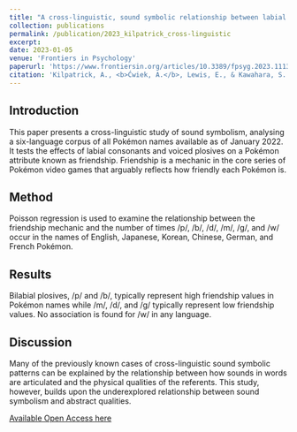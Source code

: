 ```yaml
---
title: "A cross-linguistic, sound symbolic relationship between labial consonants, voiced plosives, and Pokémon friendship"
collection: publications
permalink: /publication/2023_kilpatrick_cross-linguistic
excerpt:
date: 2023-01-05
venue: 'Frontiers in Psychology'
paperurl: 'https://www.frontiersin.org/articles/10.3389/fpsyg.2023.1113143'
citation: 'Kilpatrick, A., <b>Ćwiek, A.</b>, Lewis, E., & Kawahara, S. (2023). A cross-linguistic, sound symbolic relationship between labial consonants, voiced plosives, and Pokémon friendship. <i>Frontiers in Psychology, 14</i>.'
---
```


## Introduction
This paper presents a cross-linguistic study of sound symbolism, analysing a six-language corpus of all Pokémon names available as of January 2022. It tests the effects of labial consonants and voiced plosives on a Pokémon attribute known as friendship. Friendship is a mechanic in the core series of Pokémon video games that arguably reflects how friendly each Pokémon is.
## Method
Poisson regression is used to examine the relationship between the friendship mechanic and the number of times /p/, /b/, /d/, /m/, /g/, and /w/ occur in the names of English, Japanese, Korean, Chinese, German, and French Pokémon.
## Results
Bilabial plosives, /p/ and /b/, typically represent high friendship values in Pokémon names while /m/, /d/, and /g/ typically represent low friendship values. No association is found for /w/ in any language.
## Discussion
Many of the previously known cases of cross-linguistic sound symbolic patterns can be explained by the relationship between how sounds in words are articulated and the physical qualities of the referents. This study, however, builds upon the underexplored relationship between sound symbolism and abstract qualities.

[Available Open Access here](https://www.frontiersin.org/articles/10.3389/fpsyg.2023.1113143)
